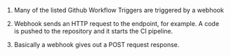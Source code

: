 1. Many of the listed Github Workflow Triggers are triggered by a webhook

2. Webhook sends an HTTP request to the endpoint, for example. A code is pushed to the repository and it starts the CI pipeline.

3. Basically a webhook gives out a POST request response. 